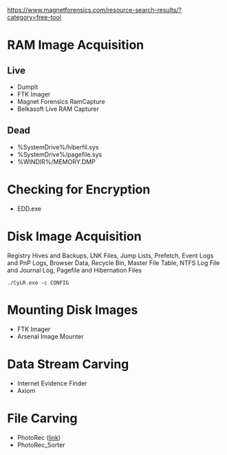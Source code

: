 
https://www.magnetforensics.com/resource-search-results/?category=free-tool

# RAM Image Acquisition
## Live
- DumpIt
- FTK Imager
- Magnet Forensics RamCapture
- Belkasoft Live RAM Capturer
## Dead
- %SystemDrive%/hiberfil.sys
- %SystemDrive%/pagefile.sys
- %WINDIR%/MEMORY.DMP

# Checking for Encryption
- EDD.exe

# Disk Image Acquisition
Registry Hives and Backups, LNK Files, Jump Lists, Prefetch, Event Logs and PnP Logs, Browser Data, Recycle Bin, Master File Table, NTFS Log File and Journal Log, Pagefile and Hibernation Files

```
./CyLR.exe -c CONFIG
```

# Mounting Disk Images
- FTK Imager
- Arsenal Image Mounter

# Data Stream Carving
- Internet Evidence Finder
- Axiom

# File Carving
- PhotoRec ([link](https://www.cgsecurity.org/wiki/TestDisk_Download))
- PhotoRec_Sorter